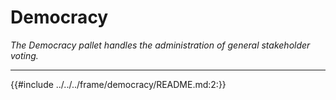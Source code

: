 # Democracy

*The Democracy pallet handles the administration of general stakeholder voting.*

---

{{#include ../../../frame/democracy/README.md:2:}}
